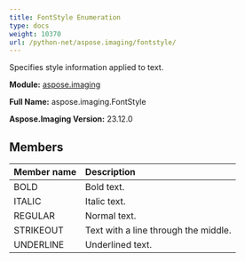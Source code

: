 ```yaml
---
title: FontStyle Enumeration
type: docs
weight: 10370
url: /python-net/aspose.imaging/fontstyle/
---
```


Specifies style information applied to text.

**Module:** [aspose.imaging](/imaging/python-net/aspose.imaging/)

**Full Name:** aspose.imaging.FontStyle

**Aspose.Imaging Version:** 23.12.0

## **Members**
| **Member name** | **Description** |
| :- | :- |
| BOLD | Bold text. |
| ITALIC | Italic text. |
| REGULAR | Normal text. |
| STRIKEOUT | Text with a line through the middle. |
| UNDERLINE | Underlined text. |
